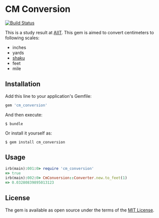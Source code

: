 # CM Conversion

[![Build Status](https://travis-ci.org/nkmrshn/cm_conversion.svg?branch=master)](https://travis-ci.org/nkmrshn/cm_conversion)

This is a study result at [AIIT](http://aiit.ac.jp). This gem is aimed to convert centimeters to following scales:

* inches
* yards
* [shaku](https://en.wikipedia.org/wiki/Shaku_(unit))
* feet
* mile

## Installation

Add this line to your application's Gemfile:

```ruby
gem 'cm_conversion'
```

And then execute:

    $ bundle

Or install it yourself as:

    $ gem install cm_conversion

## Usage

```ruby
irb(main):001:0> require 'cm_conversion'
=> true
irb(main):002:0> CmConversion::Converter.new.to_feet(1)
=> 0.03280839895013123
```

## License

The gem is available as open source under the terms of the [MIT License](http://opensource.org/licenses/MIT).

